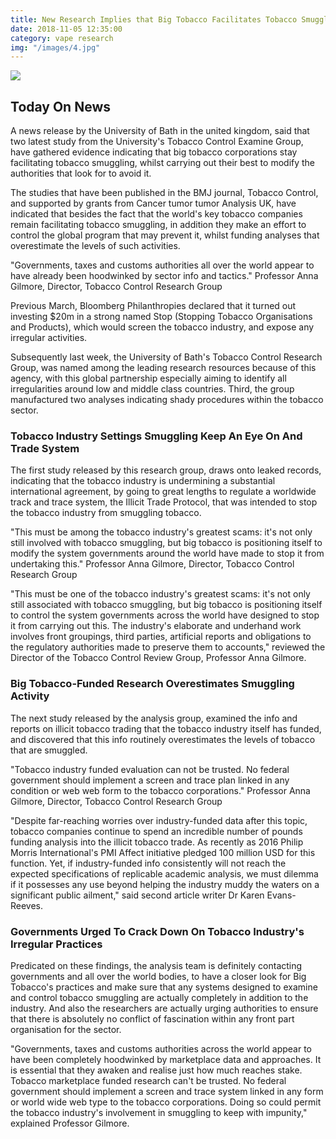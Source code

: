 ```yaml
---
title: New Research Implies that Big Tobacco Facilitates Tobacco Smuggling
date: 2018-11-05 12:35:00
category: vape research
img: "/images/4.jpg"
---
```


![](/images/4.jpg)

## Today On News
A news release by the University of Bath in the united kingdom, said that two latest study from the University's Tobacco Control Examine Group, have gathered evidence indicating that big tobacco corporations stay facilitating tobacco smuggling, whilst carrying out their best to modify the authorities that look for to avoid it.

The studies that have been published in the BMJ journal, Tobacco Control, and supported by grants from Cancer tumor tumor Analysis UK, have indicated that besides the fact that the world's key tobacco companies remain facilitating tobacco smuggling, in addition they make an effort to control the global program that may prevent it, whilst funding analyses that overestimate the levels of such  activities.

"Governments, taxes and customs authorities all over the world appear to have already been hoodwinked by sector info and tactics."
Professor Anna Gilmore, Director, Tobacco Control Research Group

<!-- more -->

Previous March, Bloomberg Philanthropies declared that it turned out investing $20m in a strong named Stop (Stopping Tobacco Organisations and Products), which would screen the tobacco industry, and expose any irregular activities.

Subsequently last week, the University of Bath's Tobacco Control Research Group, was named among the leading research resources because of this agency, with this global partnership especially aiming to identify all irregularities around low and middle class countries. Third, the group manufactured two analyses indicating shady procedures within the tobacco sector.

### Tobacco Industry Settings Smuggling Keep An Eye On And Trade System
The first study released by this research group, draws onto leaked records, indicating that the tobacco industry is undermining a substantial international agreement, by going to great lengths to regulate a worldwide track and trace system, the Illicit Trade Protocol, that was intended to stop the tobacco industry from smuggling tobacco.

"This must be among the tobacco industry's greatest scams: it's not only still involved with tobacco smuggling, but big tobacco is positioning itself to modify the system governments around the world have made to stop it from undertaking this."
Professor Anna Gilmore, Director, Tobacco Control Research Group

"This must be one of the tobacco industry's greatest scams: it's not only still associated with tobacco smuggling, but big tobacco is positioning itself to control the system governments across the world have designed to stop it from carrying out this. The industry's elaborate and underhand work involves front groupings, third parties, artificial reports and obligations to the regulatory authorities made to preserve them to accounts," reviewed the Director of the Tobacco Control Review Group, Professor Anna Gilmore.

### Big Tobacco-Funded Research Overestimates Smuggling Activity
The next study released by the analysis group, examined the info and reports on illicit tobacco trading that the tobacco industry itself has funded, and discovered that this info routinely overestimates the levels of tobacco that are smuggled.

"Tobacco industry funded evaluation can not be trusted. No federal government should implement a screen and trace plan linked in any condition or web web form to the tobacco corporations."
Professor Anna Gilmore, Director, Tobacco Control Research Group

"Despite far-reaching worries over industry-funded data after this topic, tobacco companies continue to spend an incredible number of pounds funding analysis into the illicit tobacco trade. As recently as 2016 Philip Morris International's PMI Affect initiative pledged 100 million USD for this function. Yet, if industry-funded info consistently will not reach the expected specifications of replicable academic analysis, we must dilemma if it possesses any use beyond helping the industry muddy the waters on a significant public ailment," said second article writer Dr Karen Evans-Reeves.

### Governments Urged To Crack Down On Tobacco Industry's Irregular Practices
Predicated on these findings, the analysis team is definitely contacting governments and all over the world bodies, to have a closer look for Big Tobacco's practices and make sure that any systems designed to examine and control tobacco smuggling are actually completely in addition to the industry. And also the researchers are actually urging authorities to ensure that there is absolutely no conflict of fascination within any front part organisation for the sector.

"Governments, taxes and customs authorities across the world appear to have been completely hoodwinked by marketplace data and approaches. It is essential that they awaken and realise just how much reaches stake. Tobacco marketplace funded research can't be trusted. No federal government should implement a screen and trace system linked in any form or world wide web type to the tobacco corporations. Doing so could permit the tobacco industry's involvement in smuggling to keep with impunity," explained Professor Gilmore.
